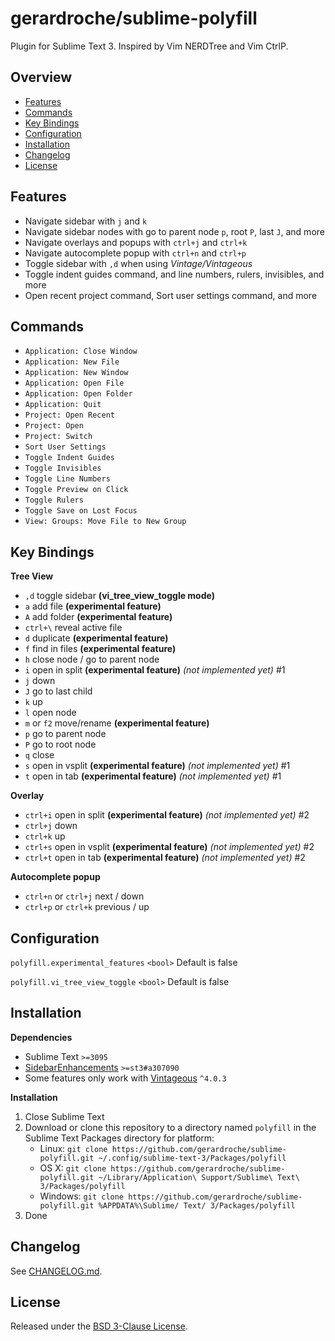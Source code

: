 # gerardroche/sublime-polyfill

Plugin for Sublime Text 3. Inspired by Vim NERDTree and Vim CtrlP.

## Overview

* [Features](#features)
* [Commands](#commands)
* [Key Bindings](#key-bindings)
* [Configuration](#configuration)
* [Installation](#installation)
* [Changelog](#changelog)
* [License](#license)

## Features

* Navigate sidebar with `j` and `k`
* Navigate sidebar nodes with go to parent node `p`, root `P`, last `J`, and more
* Navigate overlays and popups with `ctrl+j` and `ctrl+k`
* Navigate autocomplete popup with `ctrl+n` and `ctrl+p`
* Toggle sidebar with `,d` when using *Vintage/Vintageous*
* Toggle indent guides command, and line numbers, rulers, invisibles, and more
* Open recent project command, Sort user settings command, and more

## Commands

* `Application: Close Window`
* `Application: New File`
* `Application: New Window`
* `Application: Open File`
* `Application: Open Folder`
* `Application: Quit`
* `Project: Open Recent`
* `Project: Open`
* `Project: Switch`
* `Sort User Settings`
* `Toggle Indent Guides`
* `Toggle Invisibles`
* `Toggle Line Numbers`
* `Toggle Preview on Click`
* `Toggle Rulers`
* `Toggle Save on Lost Focus`
* `View: Groups: Move File to New Group`

## Key Bindings

**Tree View**

* `,d` toggle sidebar **(vi_tree_view_toggle mode)**
* `a` add file **(experimental feature)**
* `A` add folder **(experimental feature)**
* `ctrl+\` reveal active file
* `d` duplicate **(experimental feature)**
* `f` find in files **(experimental feature)**
* `h` close node / go to parent node
* `i` open in split **(experimental feature)** *(not implemented yet)* #1
* `j` down
* `J` go to last child
* `k` up
* `l` open node
* `m` or `f2` move/rename **(experimental feature)**
* `p` go to parent node
* `P` go to root node
* `q` close
* `s` open in vsplit **(experimental feature)** *(not implemented yet)* #1
* `t` open in tab **(experimental feature)** *(not implemented yet)* #1

**Overlay**

* `ctrl+i` open in split **(experimental feature)** *(not implemented yet)* #2
* `ctrl+j` down
* `ctrl+k` up
* `ctrl+s` open in vsplit **(experimental feature)** *(not implemented yet)* #2
* `ctrl+t` open in tab **(experimental feature)** *(not implemented yet)* #2

**Autocomplete popup**

* `ctrl+n` or `ctrl+j` next / down
* `ctrl+p` or `ctrl+k` previous / up

## Configuration

`polyfill.experimental_features` `<bool>` Default is false

`polyfill.vi_tree_view_toggle` `<bool>` Default is false

## Installation

**Dependencies**

* Sublime Text `>=3095`
* [SidebarEnhancements](https://packagecontrol.io/packages/SideBarEnhancements) `>=st3#a307090`
* Some features only work with [Vintageous](https://packagecontrol.io/packages/Vintageous) `^4.0.3`

**Installation**

1. Close Sublime Text
2. Download or clone this repository to a directory named `polyfill` in the Sublime Text Packages directory for platform:
    * Linux: `git clone https://github.com/gerardroche/sublime-polyfill.git ~/.config/sublime-text-3/Packages/polyfill`
    * OS X: `git clone https://github.com/gerardroche/sublime-polyfill.git ~/Library/Application\ Support/Sublime\ Text\ 3/Packages/polyfill`
    * Windows: `git clone https://github.com/gerardroche/sublime-polyfill.git %APPDATA%\Sublime/ Text/ 3/Packages/polyfill`
3. Done

## Changelog

See [CHANGELOG.md](CHANGELOG.md).

## License

Released under the [BSD 3-Clause License](LICENSE).
